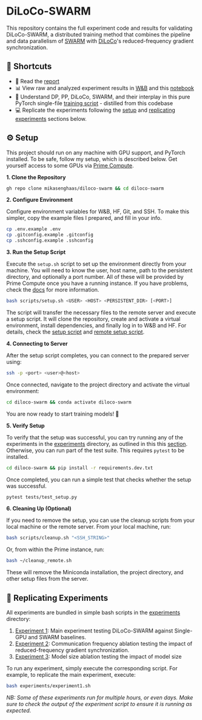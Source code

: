 # DiLoCo-SWARM

This repository contains the full experiment code and results for validating DiLoCo-SWARM, a distributed training method that combines the pipeline and data parallelism of [SWARM](https://arxiv.org/abs/2301.11913) with [DiLoCo](https://arxiv.org/abs/2311.08105)'s reduced-frequency gradient synchronization.

## 🔗 Shortcuts

- 📄 Read the [report](report.pdf)
- 📊 View raw and analyzed experiment results in [W&B](https://wandb.ai/mikasenghaas/diloco-swarm) and this  [notebook](notebooks/3.0-results.ipynb)
- 🧠 Understand DP, PP, DiLoCo, SWARM, and their interplay in this pure PyTorch
single-file [training script]() - distilled from this codebase
- 💻 Replicate the experiments following the [setup](#setup) and [replicating experiments](#replicating-experiments) sections below.


## ⚙️ Setup

This project should run on any machine with GPU support, and PyTorch installed.
To be safe, follow my setup, which is described below. Get yourself access to
some GPUs via [Prime Compute](https://www.app.primeintellect.com/).

**1. Clone the Repository**

```bash
gh repo clone mikasenghaas/diloco-swarm && cd diloco-swarm
```

**2. Configure Environment**

Configure environment variables for W&B, HF, Git, and SSH. To make this simpler, copy the example files I prepared, and fill in your info.

```bash
cp .env.example .env
cp .gitconfig.example .gitconfig
cp .sshconfig.example .sshconfig
```

**3. Run the Setup Script**

Execute the `setup.sh` script to set up the environment directly from your machine. You will need to know the user, host name, path to the persistent directory, and optionally a port number. All of these will be provided by Prime Compute once you have a running instance. If you have problems, check the [docs](https://docs.primeintellect.ai/quickstart) for more information.

```bash
bash scripts/setup.sh <USER> <HOST> <PERSISTENT_DIR> [<PORT>]
```

The script will transfer the necessary files to the remote server and execute a setup script. It will clone the repository, create and activate a virtual environment, install dependencies, and finally log in to W&B and HF. For details, check the [setup script](scripts/setup.sh) and [remote setup script](scripts/setup_remote.sh).

**4. Connecting to Server**

After the setup script completes, you can connect to the prepared server using:

```bash
ssh -p <port> <user>@<host>
```

Once connected, navigate to the project directory and activate the virtual environment:

```bash
cd diloco-swarm && conda activate diloco-swarm
```

You are now ready to start training models! 🚀

**5. Verify Setup**

To verify that the setup was successful, you can try running any of the experiments in the [experiments](experiments) directory, as outlined in this this [section](#replicating-experiments). Otherwise, you can run part of the test suite. This requires `pytest` to be installed.

```bash
cd diloco-swarm && pip install -r requirements.dev.txt
```

Once completed, you can run a simple test that checks whether the setup was successful.

```bash
pytest tests/test_setup.py
```


**6. Cleaning Up (Optional)**

If you need to remove the setup, you can use the cleanup scripts from your local machine or the remote server. From your local machine, run:

```bash
bash scripts/cleanup.sh "<SSH_STRING>"
```

Or, from within the Prime instance, run:

```bash
bash ~/cleanup_remote.sh
```

These will remove the Miniconda installation, the project directory, and other setup files from the server.

## 🚀 Replicating Experiments

All experiments are bundled in simple bash scripts in the
[experiments](experiments) directory:

1. [Experiment 1](): Main experiment testing DiLoCo-SWARM against Single-GPU and SWARM baselines.
2. [Experiment 2](): Communication frequency ablation testing the impact of reduced-frequency gradient synchronization.
3. [Experiment 3](): Model size ablation testing the impact of model size 

To run any experiment, simply execute the corresponding script. For example, to
replicate the main experiment, execute:

```bash
bash experiments/experiment1.sh
```

*NB: Some of these experiments run for multiple hours, or even days. Make sure to check the output of the experiment script to ensure it is running as expected.*